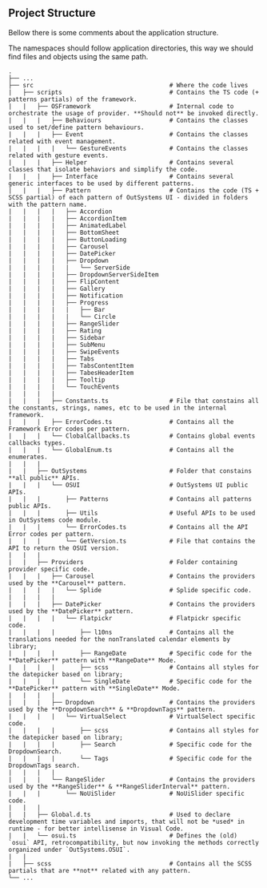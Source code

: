 ## Project Structure

Bellow there is some comments about the application structure.

The namespaces should follow application directories, this way we should find files and objects using the same path.

    .
    ├── ...
    ├── src                                      # Where the code lives
    |   ├── scripts                              # Contains the TS code (+ patterns partials) of the framework.
    |   |   ├── OSFramework                      # Internal code to orchestrate the usage of provider. **Should not** be invoked directly.
    |   |   |   ├── Behaviours                   # Contains the classes used to set/define pattern behaviours.
    |   |   |   ├── Event                        # Contains the classes related with event management.
    |   |   |   |   └── GestureEvents            # Contains the classes related with gesture events.
    |   |   |   ├── Helper                       # Contains several classes that isolate behaviors and simplify the code.
    |   |   |   ├── Interface                    # Contains several generic interfaces to be used by different patterns.
    |   |   |   ├── Pattern                      # Contains the code (TS + SCSS partial) of each pattern of OutSystems UI - divided in folders with the pattern name.
    |   |   |   |   ├── Accordion
    |   |   |   |   ├── AccordionItem
    |   |   |   |   ├── AnimatedLabel
    |   |   |   |   ├── BottomSheet
    |   |   |   |   ├── ButtonLoading
    |   |   |   |   ├── Carousel
    |   |   |   |   ├── DatePicker
    |   |   |   |   ├── Dropdown
    |   |   |   |   |   └── ServerSide
    |   |   |   |   ├── DropdownServerSideItem
    |   |   |   |   ├── FlipContent
    |   |   |   |   ├── Gallery
    |   |   |   |   ├── Notification
    |   |   |   |   ├── Progress
    |   |   |   |   |   ├── Bar
    |   |   |   |   |   └── Circle
    |   |   |   |   ├── RangeSlider
    |   |   |   |   ├── Rating
    |   |   |   |   ├── Sidebar
    |   |   |   |   ├── SubMenu
    |   |   |   |   ├── SwipeEvents
    |   |   |   |   ├── Tabs
    |   |   |   |   ├── TabsContentItem
    |   |   |   |   ├── TabesHeaderItem
    |   |   |   |   ├── Tooltip
    |   |   |   |   └── TouchEvents
    |   |   |   |
    |   |   |   ├── Constants.ts                 # File that constains all the constants, strings, names, etc to be used in the internal framework.
    |   |   |   ├── ErrorCodes.ts                # Contains all the Framework Error codes per pattern.
    |   |   |   └── ClobalCallbacks.ts           # Contains global events callbacks types.
    |   |   |   └── GlobalEnum.ts                # Contains all the enumerates.
    |   |   |
    |   |   ├── OutSystems                       # Folder that constains **all public** APIs.
    |   |   |   └── OSUI                         # OutSystems UI public APIs.
    |   |   |       ├── Patterns                 # Contains all patterns public APIs.
    |   |   |       ├── Utils                    # Useful APIs to be used in OutSystems code module.
    |   |   |       └── ErrorCodes.ts            # Contains all the API Error codes per pattern.
    |   |   |       └── GetVersion.ts            # File that contains the API to return the OSUI version.
    |   |   |
    |   |   ├── Providers                        # Folder containing provider specific code.
    |   |   |   ├── Carousel                     # Contains the providers used by the **Carousel** pattern.
    |   |   |   |   └── Splide                   # Splide specific code.
    |   |   |   |
    |   |   |   ├── DatePicker                   # Contains the providers used by the **DatePicker** pattern.
    |   |   |   |   └── Flatpickr                # Flatpickr specific code.
    |   |   |   |       ├── l10ns                # Contains all the translations needed for the nonTranslated calendar elements by library;
    |   |   |   |       ├── RangeDate            # Specific code for the **DatePicker** pattern with **RangeDate** Mode.
    |   |   |   |       ├── scss                 # Contains all styles for the datepicker based on library;
    |   |   |   |       └── SingleDate           # Specific code for the **DatePicker** pattern with **SingleDate** Mode.
    |   |   |   |
    |   |   |   ├── Dropdown                     # Contains the providers used by the **DropdownSearch** & **DropdownTags** pattern.
    |   |   |   |   └── VirtualSelect            # VirtualSelect specific code.
    |   |   |   |       ├── scss                 # Contains all styles for the datepicker based on library;
    |   |   |   |       ├── Search               # Specific code for the DropdownSearch.
    |   |   |   |       └── Tags                 # Specific code for the DropdownTags search.
    |   |   |   |
    |   |   |   └── RangeSlider                  # Contains the providers used by the **RangeSlider** & **RangeSliderInterval** pattern.
    |   |   |       └── NoUiSlider               # NoUiSlider specific code.
    |   |   |
    |   |   ├── Global.d.ts                      # Used to declare development time variables and imports, that will not be *used* in runtime - for better intellisense in Visual Code.
    |   |   └── osui.ts                          # Defines the (old) `osui` API, retrocompatibility, but now invoking the methods correctly organized under `OutSystems.OSUI`.
    |   |
    |   ├── scss                                 # Contains all the SCSS partials that are **not** related with any pattern.
    └── ...
